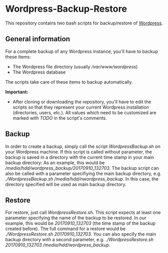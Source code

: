 # Wordpress-Backup-Restore

This repository contains two bash scripts for backup/restore of [Wordpress](https://wordpress.org).

## General information

For a complete backup of any Wordpress instance, you'll have to backup these items:
- The Wordpress file directory (usually */var/www/wordpress*)
- The Wordpress database

The scripts take care of these items to backup automatically.

**Important:**

- After cloning or downloading the repository, you'll have to edit the scripts so that they represent your current Wordpress installation (directories, users, etc.). All values which need to be customized are marked with *TODO* in the script's comments.

## Backup

In order to create a backup, simply call the script *WordpressBackup.sh* on your Wordpress machine.
If this script is called without parameter, the backup is saved in a directory with the current time stamp in your main backup directory: As an example, this would be */media/hdd/wordpress_backup/20170910_132703*.
The backup script can also be called with a parameter specifiying the main backup directory, e.g. *./WordpressBackup.sh /media/hdd/nwordpress_backup*. In this case, the directory specified will be used as main backup directory. 

## Restore

For restore, just call *WordpressRestore.sh*. This script expects at least one parameter specifying the name of the backup to be restored. In our example, this would be *20170910_132703* (the time stamp of the backup created before). The full command for a restore would be *./WordpressRestore.sh 20170910_132703*.
You can also specify the main backup directory with a second parameter, e.g. *./WordpressRestore.sh 20170910_132703 /media/hdd/wordpress_backup*.
